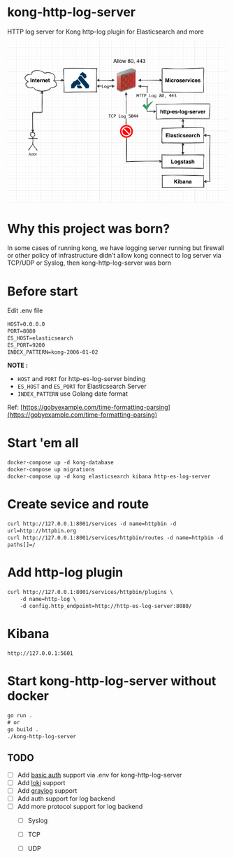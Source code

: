 # kong-http-log-server

HTTP log server for Kong http-log plugin for Elasticsearch and more

![kong-http-log-server-diagram](./kong-http-log-server-diagram.png)


# Why this project was born?

In some cases of running kong, we have logging server running but firewall or other policy of infrastructure didn’t allow kong connect to log server via TCP/UDP or Syslog, then kong-http-log-server was born

# Before start

Edit .env file

```
HOST=0.0.0.0
PORT=8080
ES_HOST=elasticsearch
ES_PORT=9200
INDEX_PATTERN=kong-2006-01-02
```

**NOTE :**

- `HOST` and `PORT` for http-es-log-server binding
- `ES_HOST` and `ES_PORT` for Elasticsearch Server
- `INDEX_PATTERN` use Golang date format

Ref: [https://gobyexample.com/time-formatting-parsing](https://gobyexample.com/time-formatting-parsing)


# Start 'em all

```
docker-compose up -d kong-database
docker-compose up migrations
docker-compose up -d kong elasticsearch kibana http-es-log-server 
```

# Create sevice and route

```
curl http://127.0.0.1:8001/services -d name=httpbin -d url=http://httpbin.org
curl http://127.0.0.1:8001/services/httpbin/routes -d name=httpbin -d paths[]=/
```

# Add http-log plugin

```
curl http://127.0.0.1:8001/services/httpbin/plugins \
	-d name=http-log \
	-d config.http_endpoint=http://http-es-log-server:8080/
```

# Kibana

```
http://127.0.0.1:5601
```

# Start kong-http-log-server without docker

```
go run .
# or
go build .
./kong-http-log-server
```

## TODO
- [ ] Add [basic auth](https://echo.labstack.com/middleware/basic-auth) support via .env for kong-http-log-server
- [ ] Add [loki](https://grafana.com/oss/loki/) support
- [ ] Add [graylog](https://www.graylog.org/) support
- [ ] Add auth support for log backend
- [ ] Add more protocol support for log backend
	- [ ] Syslog
	- [ ] TCP
	- [ ] UDP
	


